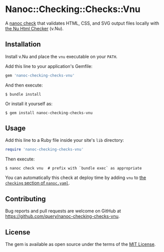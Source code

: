 # Nanoc::Checking::Checks::Vnu

A [nanoc check][nanoc-check] that validates HTML, CSS, and SVG output files
locally with [the Nu Html Checker][vnu] (v.Nu).

[nanoc-check]: https://nanoc.ws/doc/testing/
[vnu]: https://validator.github.io/validator/

## Installation

Install v.Nu and place the `vnu` executable on your `PATH`.

Add this line to your application's Gemfile:

```ruby
gem 'nanoc-checking-checks-vnu'
```

And then execute:

    $ bundle install

Or install it yourself as:

    $ gem install nanoc-checking-checks-vnu

## Usage

Add this line to a Ruby file inside your site's `lib` directory:

```ruby
require 'nanoc-checking-checks-vnu'
```

Then execute:

    $ nanoc check vnu  # prefix with `bundle exec` as appropriate

You can automatically this check at deploy time by adding `vnu` to [the
`checking` section of `nanoc.yaml`][nanoc-check-deploy].

[nanoc-check-deploy]: https://nanoc.ws/doc/testing/#running-checks-before-deploying

## Contributing

Bug reports and pull requests are welcome on GitHub at
<https://github.com/query/nanoc-checking-checks-vnu>.


## License

The gem is available as open source under the terms of the [MIT License][mit].

[mit]: https://opensource.org/licenses/MIT
